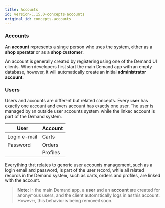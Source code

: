 ```yaml
---
title: Accounts
id: version-1.15.0-concepts-accounts
original_id: concepts-accounts
---
```


### Accounts

An **account** represents a single person who uses the system, either as a **shop operator** or as a **shop customer**.

An account is generally created by registering using one of the Demand UI clients. When developers first start the main Demand app with an empty database, however, it will automatically create an initial **administrator account**.

### Users

Users and accounts are different but related concepts. Every **user** has exactly one account and every account has exactly one user. The user is managed by an outside user accounts system, while the linked account is part of the Demand system.

| User         | Account  |
| ------------ | -------- |
| Login e-mail | Carts    |
| Password     | Orders   |
|              | Profiles |

Everything that relates to generic user accounts management, such as a login email and password, is part of the user record, while all related records in the Demand system, such as carts, orders and profiles, are linked with the account.

> **Note:** In the main Demand app, a **user** and an **account** are created for anonymous users, and the client automatically logs in as this account. However, this behavior is being removed soon.
